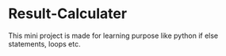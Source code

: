# Result-Calculater
This mini project is made for learning purpose like python if else statements, loops etc.
